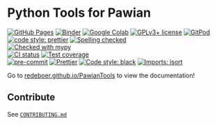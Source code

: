 # Python Tools for Pawian

[![GitHub Pages](https://github.com/redeboer/PawianTools/actions/workflows/gh-pages.yml/badge.svg)](https://github.com/redeboer/PawianTools/actions/workflows/gh-pages.yml)
[![Binder](https://static.mybinder.org/badge_logo.svg)](https://mybinder.org/v2/gh/redeboer/PawianTools/stable?filepath=docs/usage)
[![Google Colab](https://colab.research.google.com/assets/colab-badge.svg)](https://colab.research.google.com/github/redeboer/PawianTools/blob/main)
[![GPLv3+ license](https://img.shields.io/badge/License-GPLv3+-blue.svg)](https://www.gnu.org/licenses/gpl-3.0-standalone.html)
[![GitPod](https://img.shields.io/badge/gitpod-open-blue?logo=gitpod)](https://gitpod.io/#https://github.com/redeboer/PawianTools)
[![code style: prettier](https://img.shields.io/badge/code_style-prettier-ff69b4.svg?style=flat-square)](https://github.com/prettier/prettier)
[![Spelling checked](https://img.shields.io/badge/cspell-checked-brightgreen.svg)](https://github.com/streetsidesoftware/cspell/tree/master/packages/cspell)
<br>[![Checked with mypy](http://www.mypy-lang.org/static/mypy_badge.svg)](https://mypy.readthedocs.io)
<br>
[![CI status](https://github.com/redeboer/PawianTools/workflows/CI/badge.svg)](https://github.com/redeboer/PawianTools/actions?query=branch%3Amain+workflow%3ACI)
[![Test coverage](https://codecov.io/gh/redeboer/PawianTools/branch/main/graph/badge.svg)](https://codecov.io/gh/redeboer/PawianTools)
<br>
[![pre-commit](https://img.shields.io/badge/pre--commit-enabled-brightgreen)](https://github.com/pre-commit/pre-commit)
[![Prettier](https://camo.githubusercontent.com/687a8ae8d15f9409617d2cc5a30292a884f6813a/68747470733a2f2f696d672e736869656c64732e696f2f62616467652f636f64655f7374796c652d70726574746965722d6666363962342e7376673f7374796c653d666c61742d737175617265)](https://prettier.io/)
[![Code style: black](https://img.shields.io/badge/code%20style-black-000000.svg)](https://github.com/psf/black)
[![Imports: isort](https://img.shields.io/badge/%20imports-isort-%231674b1?style=flat&labelColor=ef8336)](https://pycqa.github.io/isort)

Go to [redeboer.github.io/PawianTools](https://redeboer.github.io/PawianTools) to view
the documentation!

## Contribute

See [`CONTRIBUTING.md`](./CONTRIBUTING.md)
